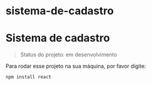 # sistema-de-cadastro
<h1>Sistema de cadastro</h1>

> Status do projeto: em desenvolvimento

Para rodar esse projeto na sua máquina, por favor digite:

```
npm install react
```

